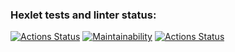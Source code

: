 ### Hexlet tests and linter status:
[![Actions Status](https://github.com/fedorsimakov/php-project-lvl1/workflows/hexlet-check/badge.svg)](https://github.com/fedorsimakov/php-project-lvl1/actions)
[![Maintainability](https://api.codeclimate.com/v1/badges/a99a88d28ad37a79dbf6/maintainability)](https://codeclimate.com/github/codeclimate/codeclimate/maintainability)
[![Actions Status](https://github.com/fedorsimakov/php-project-lvl1/actions/workflows/project-lint.yml/badge.svg)](https://github.com/fedorsimakov/php-project-lvl1/actions/workflows/project-lint.yml)
